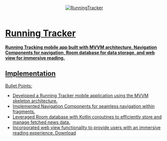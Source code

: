 <p align="center">
   <a href="https://github.com/4rju9/RunningTracker"><img src="https://github.com/4rju9/NewsApp/assets/63835760/7517e74a-1347-4f57-a367-c2094e45e6c5" alt="RunningTracker"</a>
   <br>
   <br>
</p>
<h1>Running Tracker</h1>
<b>Running Tracking mobile app built with MVVM architecture, Navigation Components for navigation, Room database for data storage, and web view for immersive reading. </b>

## Implementation
Bullet Points:
   * Developed a Running Tracker mobile application using the MVVM skeleton architecture.
   * Implemented Navigation Components for seamless navigation within fragments.
   * Leveraged Room database with Kotlin coroutines to efficiently store and manage fetched news data.
   * Incorporated web view functionality to provide users with an immersive reading experience.
[Download](https://drive.google.com/file/d/1ntHF4GeEmUNMN_muKPOqSZUE8ttdalm6/view?)
<!-- ## Usage
<b>Disclaimer :</b>
* This app is not published on Playstore, you have to download this from
* Official website
* This GitHub Page
(after that downloading follow the steps below)


**Step 1** => Download the APK [Click To Download](https://index.4rju9.workers.dev/0:/timeTableApp/app-release.apk)

**Step 2** => Go to download section of your browser / Or find the APK file in your phone's storage

**Step 3** => Tap on the apk file to open and then click install

<b>Important :</b>
* Because the app is not published on Playstore, that's why the Playstore doesn't Recognise it
* Playstore will prompt something like that it doesn't recognise the app's developer
* which means i have not published the app on Playstore and they do not know about me and this app
* It's alright, whatever prompt the Playstore is showing, you have to just click okey/next.
* after you install it, it will show you that there's nothing wrong in the app, and it's totally safe.

**Step 4** => Run the app
* Create an account or Login into your account if you already have one
* Select your course and semester

No more steps, all done ✅ -->
